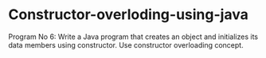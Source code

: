 # Constructor-overloding-using-java
Program No 6: Write a Java program that creates an object and initializes its data members using constructor. Use constructor overloading concept.
